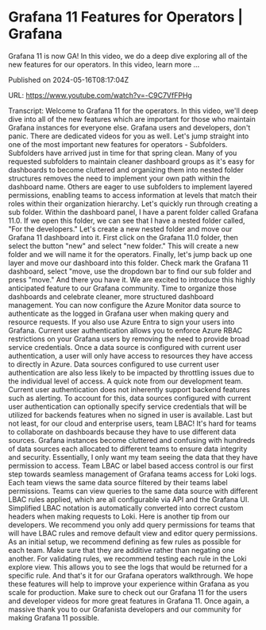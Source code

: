 # Grafana 11 Features for Operators | Grafana

Grafana 11 is now GA! In this video, we do a deep dive exploring all of the new features for our operators. In this video, learn more ...

Published on 2024-05-16T08:17:04Z

URL: https://www.youtube.com/watch?v=-C9C7VfFPHg

Transcript: Welcome to Grafana 11 for
the operators. In this video, we'll deep dive into all of the new
features which are important for those who maintain Grafana instances for everyone
else. Grafana users and developers, don't panic. There are dedicated
videos for you as well. Let's jump straight into one of the most
important new features for operators - Subfolders. Subfolders have arrived just
in time for that spring clean. Many of you requested subfolders to
maintain cleaner dashboard groups as it's easy for dashboards to become
cluttered and organizing them into nested folder structures removes the need
to implement your own path within the dashboard name. Others are eager to use subfolders
to implement layered permissions, enabling teams to access information
at levels that match their roles within their organization hierarchy. Let's quickly run through
creating a sub folder. Within the dashboard panel, I have a parent folder
called Grafana 11.0. If we open this folder, we can see
that I have a nested folder called, "For the developers." Let's
create a new nested folder and move our Grafana 11 dashboard into it. First click on the Grafana 11.0 folder, then select the button "new" and
select "new folder." This will create a new folder and we will
name it for the operators. Finally, let's jump back up one layer
and move our dashboard into this folder. Check mark the Grafana 11
dashboard, select "move, use the dropdown bar to find our sub
folder and press "move." And there you have it. We are excited to introduce this highly
anticipated feature to our Grafana community. Time to organize those
dashboards and celebrate cleaner, more structured dashboard management. You can now configure the Azure Monitor
data source to authenticate as the logged in Grafana user when making
query and resource requests. If you also use Azure Entra to
sign your users into Grafana. Current user authentication allows you
to enforce Azure RBAC restrictions on your Grafana users by removing the need
to provide broad service credentials. Once a data source is configured
with current user authentication, a user will only have access to
resources they have access to directly in Azure. Data sources configured to use current
user authentication are also less likely to be impacted by throttling issues
due to the individual level of access. A quick note from our development team. Current user authentication does not
inherently support backend features such as alerting. To account for this, data sources configured with current user
authentication can optionally specify service credentials that will be utilized
for backends features when no signed in user is available. Last but not least,
for our cloud and enterprise users, team LBAC! It's hard for teams to collaborate on
dashboards because they have to use different data sources. Grafana instances become cluttered and
confusing with hundreds of data sources each allocated to different teams to
ensure data integrity and security. Essentially, I only want my team seeing the data
that they have permission to access. Team LBAC or label based access
control is our first step towards seamless management of Grafana
teams access for Loki logs. Each team views the same data
source filtered by their teams label permissions. Teams can view queries to the same
data source with different LBAC rules applied, which are all configurable
via API and the Grafana UI. Simplified LBAC notation is automatically
converted into correct custom headers when making requests to Loki. Here is another tip from our developers. We recommend you only add query
permissions for teams that will have LBAC rules and remove default view
and editor query permissions. As an initial setup, we recommend defining as few
rules as possible for each team. Make sure that they are additive
rather than negating one another. For validating rules, we recommend testing each
rule in the Loki explore view. This allows you to see the logs that
would be returned for a specific rule. And that's it for our Grafana
operators walkthrough. We hope these features will help to
improve your experience within Grafana as you scale for production. Make sure to check out our Grafana 11
for the users and developer videos for more great features in
Grafana 11. Once again, a massive thank you to our Grafanista
developers and our community for making Grafana 11 possible.

